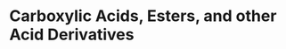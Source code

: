 Carboxylic Acids, Esters, and other Acid Derivatives
===================================================
